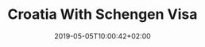 ---
title: "Croatia With Schengen Visa"
date: 2019-05-05T10:00:42+02:00
description: "Visa requirements for Croatia. Travel visa free to Croatia with a valid visa or residence permit from Schengen countries, Bulgaria, Cyprus or Romania."
image: "https://images2.imgbox.com/2f/b3/HOgOyhle_o.jpg"
keywords: "visa, schengen, eu, croatia, indians, residence permit"
url: "/travelogue/visa/croatia-with-schengen-visa/"
draft: true
---